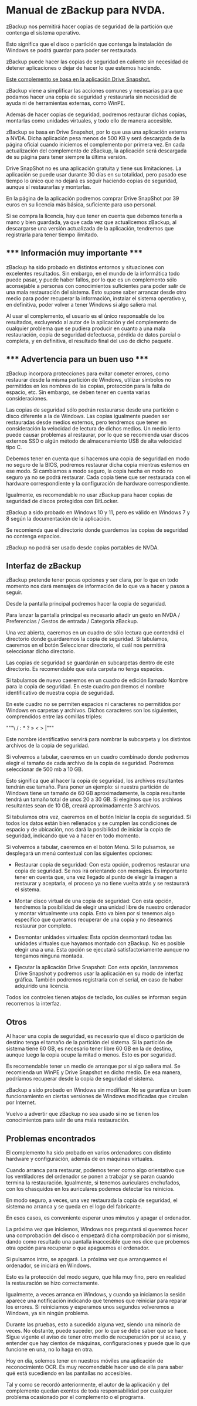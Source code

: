 # Manual de zBackup para NVDA.

zBackup nos permitirá hacer copias de seguridad de la partición que contenga el sistema operativo.

Esto significa que el disco o partición que contenga la instalación de Windows se podrá guardar para poder ser restaurada.

zBackup puede hacer las copias de seguridad en caliente sin necesidad de detener aplicaciones o dejar de hacer lo que estemos haciendo.

[Este complemento se basa en la aplicación Drive Snapshot.](http://www.drivesnapshot.de/en/index.htm)

zBackup viene a simplificar las acciones comunes y necesarias para que podamos hacer una copia de seguridad y restaurarla sin necesidad de ayuda ni de herramientas externas, como WinPE.

Además de hacer copias de seguridad, podremos restaurar dichas copias, montarlas como unidades virtuales, y todo ello de manera accesible.

zBackup se basa en Drive Snapshot, por lo que usa una aplicación externa a NVDA. Dicha aplicación pesa menos de 500 KB y será descargada de la página oficial cuando iniciemos el complemento por primera vez. En cada actualización del complemento de zBackup, la aplicación será descargada de su página para tener siempre la última versión.

Drive SnapShot no es una aplicación gratuita y tiene sus limitaciones. La aplicación se puede usar durante 30 días en su totalidad, pero pasado ese tiempo lo único que no dejará es seguir haciendo copias de seguridad, aunque sí restaurarlas y montarlas.

En la página de la aplicación podremos comprar Drive SnapShot por 39 euros en su licencia más básica, suficiente para uso personal.

Si se compra la licencia, hay que tener en cuenta que debemos tenerla a mano y bien guardada, ya que cada vez que actualicemos zBackup, al descargarse una versión actualizada de la aplicación, tendremos que registrarla para tener tiempo ilimitado.

## *** Información muy importante ***

zBackup ha sido probado en distintos entornos y situaciones con excelentes resultados. Sin embargo, en el mundo de la informática todo puede pasar, y puede haber fallos, por lo que es un complemento sólo aconsejable a personas con conocimientos suficientes para poder salir de una mala restauración del sistema. Esto supone saber arrancar desde otro medio para poder recuperar la información, instalar el sistema operativo y, en definitiva, poder volver a tener Windows si algo saliera mal.

Al usar el complemento, el usuario es el único responsable de los resultados, excluyendo al autor de la aplicación y del complemento de cualquier problema que se pudiera producir en cuanto a una mala restauración, copia de seguridad defectuosa, pérdida de datos parcial o completa, y en definitiva, el resultado final del uso de dicho paquete.

## *** Advertencia para un buen uso ***

zBackup incorpora protecciones para evitar cometer errores, como restaurar desde la misma partición de Windows, utilizar símbolos no permitidos en los nombres de las copias, protección para la falta de espacio, etc. Sin embargo, se deben tener en cuenta varias consideraciones.

Las copias de seguridad sólo podrán restaurarse desde una partición o disco diferente a la de Windows. Las copias igualmente pueden ser restauradas desde medios externos, pero tendremos que tener en consideración la velocidad de lectura de dichos medios. Un medio lento puede causar problemas al restaurar, por lo que se recomienda usar discos externos SSD o algún método de almacenamiento USB de alta velocidad tipo C.

Debemos tener en cuenta que si hacemos una copia de seguridad en modo no seguro de la BIOS, podremos restaurar dicha copia mientras estemos en ese modo. Si cambiamos a modo seguro, la copia hecha en modo no seguro ya no se podrá restaurar. Cada copia tiene que ser restaurada con el hardware correspondiente y la configuración de hardware correspondiente.

Igualmente, es recomendable no usar zBackup para hacer copias de seguridad de discos protegidos con BitLocker.

zBackup a sido probado en Windows 10 y 11, pero es válido en Windows 7 y 8 según la documentación de la aplicación.

Se recomienda que el directorio donde guardemos las copias de seguridad no contenga espacios.

zBackup no podrá ser usado desde copias portables de NVDA.

## Interfaz de zBackup

zBackup pretende tener pocas opciones y ser clara, por lo que en todo momento nos dará mensajes de información de lo que va a hacer y pasos a seguir.

Desde la pantalla principal podremos hacer la copia de seguridad.

Para lanzar la pantalla principal es necesario añadir un gesto en NVDA / Preferencias / Gestos de entrada / Categoría zBackup.

Una vez abierta, caeremos en un cuadro de sólo lectura que contendrá el directorio donde guardaremos la copia de seguridad. Si tabulamos, caeremos en el botón Seleccionar directorio, el cuál nos permitirá seleccionar dicho directorio.

Las copias de seguridad se guardarán en subcarpetas dentro de este directorio. Es recomendable que esta carpeta no tenga espacios.

Si tabulamos de nuevo caeremos en un cuadro de edición llamado Nombre para la copia de seguridad. En este cuadro pondremos el nombre identificativo de nuestra copia de seguridad.

En este cuadro no se permiten espacios ni caracteres no permitidos por Windows en carpetas y archivos. Dichos caracteres son los siguientes, comprendidos entre las comillas triples:

"""\ / : * ? » < > |"""

Este nombre identificativo servirá para nombrar la subcarpeta y los distintos archivos de la copia de seguridad.

Si volvemos a tabular, caeremos en un cuadro combinado donde podremos elegir el tamaño de cada archivo de la copia de seguridad. Podremos seleccionar de 500 mb a 10 GB.

Esto significa que al hacer la copia de seguridad, los archivos resultantes tendrán ese tamaño. Para poner un ejemplo: si nuestra partición de Windows tiene un tamaño de 60 GB aproximadamente, la copia resultante tendrá un tamaño total de unos 20 a 30 GB. Si elegimos que los archivos resultantes sean de 10 GB, creará aproximadamente 3 archivos.

Si tabulamos otra vez, caeremos en el botón Iniciar la copia de seguridad. Si todos los datos están bien rellenados y se cumplen las condiciones de espacio y de ubicación, nos dará la posibilidad de iniciar la copia de seguridad, indicando que va a hacer en todo momento.

Si volvemos a tabular, caeremos en el botón Menú. Si lo pulsamos, se desplegará un menú contextual con las siguientes opciones:

* Restaurar copia de seguridad: Con esta opción, podremos restaurar una copia de seguridad. Se nos irá orientando con mensajes. Es importante tener en cuenta que, una vez llegado al punto de elegir la imagen a restaurar y aceptarla, el proceso ya no tiene vuelta atrás y se restaurará el sistema.

* Montar disco virtual de una copia de seguridad: Con esta opción, tendremos la posibilidad de elegir una unidad libre de nuestro ordenador y montar virtualmente una copia. Esto va bien por si tenemos algo específico que queramos recuperar de una copia y no deseamos restaurar por completo.

* Desmontar unidades virtuales: Esta opción desmontará todas las unidades virtuales que hayamos montado con zBackup. No es posible elegir una a una. Esta opción se ejecutará satisfactoriamente aunque no tengamos ninguna montada.

* Ejecutar la aplicación Drive Snapshot: Con esta opción, lanzaremos Drive Snapshot y podremos usar la aplicación en su modo de interfaz gráfica. También podremos registrarla con el serial, en caso de haber adquirido una licencia.

Todos los controles tienen atajos de teclado, los cuáles se informan según recorremos la interfaz.

## Otros

Al hacer una copia de seguridad, es necesario que el disco o partición de destino tenga el tamaño de la partición del sistema. Si la partición de sistema tiene 60 GB, es necesario tener libre 60 GB en la de destino, aunque luego la copia ocupe la mitad o menos. Esto es por seguridad.

Es recomendable tener un medio de arranque por si algo saliera mal. Se recomienda un WinPE y Drive Snapshot en dicho medio. De esa manera, podríamos recuperar desde la copia de seguridad el sistema.

zBackup a sido probado en Windows sin modificar. No se garantiza un buen funcionamiento en ciertas versiones de Windows modificadas que circulan por Internet.

Vuelvo a advertir que zBackup no sea usado si no se tienen los conocimientos para salir de una mala restauración.

## Problemas encontrados

El complemento ha sido probado en varios ordenadores con distinto hardware y configuración, además de en máquinas virtuales.

Cuando arranca para restaurar, podemos tener como algo orientativo que los ventiladores del ordenador se ponen a trabajar y se paran cuando termina la restauración. Igualmente, si tenemos auriculares enchufados, con los chasquidos en los auriculares podemos detectar los reinicios.

En modo seguro, a veces, una vez restaurada la copia de seguridad, el sistema no arranca y se queda en el logo del fabricante.

En esos casos, es conveniente esperar unos minutos y apagar el ordenador.

La próxima vez que iniciemos, Windows nos preguntará si queremos hacer una comprobación del disco o empezará dicha comprobación por sí mismo, dando como resultado una pantalla inaccesible que nos dice que probemos otra opción para recuperar o que apaguemos el ordenador.

Si pulsamos intro, se apagará. La próxima vez que arranquemos el ordenador, se iniciará en Windows.

Esto es la protección del modo seguro, que hila muy fino, pero en realidad la restauración se hizo correctamente.

Igualmente, a veces arranca en Windows, y cuando ya iniciamos la sesión aparece una notificación indicando que tenemos que reiniciar para reparar los errores. Si reiniciamos y esperamos unos segundos volveremos a Windows, ya sin ningún problema.

Durante las pruebas, esto a sucedido alguna vez, siendo una minoría de veces. No obstante, puede suceder, por lo que se debe saber que se hace. Sigue vigente el aviso de tener otro medio de recuperación por si acaso, y entender que hay cientos de máquinas, configuraciones y puede que lo que funcione en una, no lo haga en otra.

Hoy en día, solemos tener en nuestros móviles una aplicación de reconocimiento OCR. Es muy recomendable hacer uso de ella para saber qué está sucediendo en las pantallas no accesibles.

Tal y como se recordó anteriormente, el autor de la aplicación y del complemento quedan exentos de toda responsabilidad por cualquier problema ocasionado por el complemento o el programa.